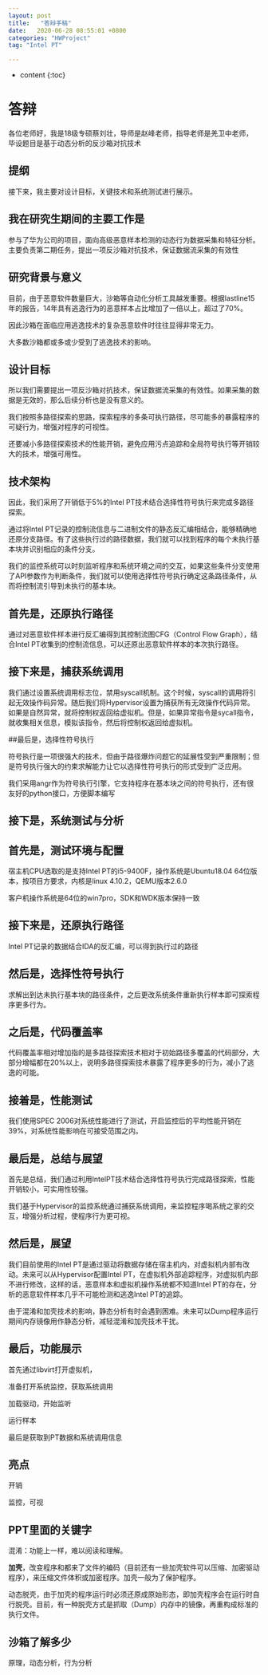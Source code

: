 ```yaml
---
layout: post
title:   "答辩手稿"
date:   2020-06-28 08:55:01 +0800
categories: "HWProject"
tag: "Intel PT"

---
```


* content
{:toc}






# 答辩

各位老师好，我是18级专硕蔡刘壮，导师是赵峰老师，指导老师是羌卫中老师，毕设题目是基于动态分析的反沙箱对抗技术

## 提纲

接下来，我主要对设计目标，关键技术和系统测试进行展示。

## 我在研究生期间的主要工作是

参与了华为公司的项目，面向高级恶意样本检测的动态行为数据采集和特征分析。主要负责第二期任务，提出一项反沙箱对抗技术，保证数据流采集的有效性

## 研究背景与意义

目前，由于恶意软件数量巨大，沙箱等自动化分析工具越发重要。根据lastline15年的报告，14年具有逃逸行为的恶意样本占比增加了一倍以上，超过了70%。

因此沙箱在面临应用逃逸技术的复杂恶意软件时往往显得非常无力。

大多数沙箱都或多或少受到了逃逸技术的影响。

## 设计目标

所以我们需要提出一项反沙箱对抗技术，保证数据流采集的有效性。如果采集的数据是无效的，那么后续分析也是没有意义的。

我们按照多路径探索的思路，探索程序的多条可执行路径，尽可能多的暴露程序的可疑行为，增强对程序的可视性。

还要减小多路径探索技术的性能开销，避免应用污点追踪和全局符号执行等开销较大的技术，增强可用性。

## 技术架构

因此，我们采用了开销低于5%的Intel PT技术结合选择性符号执行来完成多路径探索。

通过将Intel PT记录的控制流信息与二进制文件的静态反汇编相结合，能够精确地还原分支路径。有了这些执行过的路径数据，我们就可以找到程序的每个未执行基本块并识别相应的条件分支。

我们的监控系统可以时刻监听程序和系统环境之间的交互，如果这些条件分支使用了API参数作为判断条件，我们就可以使用选择性符号执行确定这条路径条件，从而将控制流引导到未执行的基本块。

## 首先是，还原执行路径

通过对恶意软件样本进行反汇编得到其控制流图CFG（Control Flow Graph），结合Intel PT收集到的控制流信息，可以还原出恶意软件样本的本次执行路径。

## 接下来是，捕获系统调用

我们通过设置系统调用标志位，禁用syscall机制。这个时候，syscall的调用将引起无效操作码异常。随后我们将Hypervisor设置为捕获所有无效操作代码异常。如果是自然异常，就将控制权返回给虚拟机。但是，如果异常指令是sycall指令，就收集相关信息，模拟该指令，然后将控制权返回给虚拟机。

##最后是，选择性符号执行

符号执行是一项很强大的技术，但由于路径爆炸问题它的延展性受到严重限制；但是符号执行强大的约束求解能力让它以选择性符号执行的形式受到广泛应用。

我们采用angr作为符号执行引擎，它支持程序在基本块之间的符号执行，还有很友好的python接口，方便脚本编写

## 接下是，系统测试与分析

## 首先是，测试环境与配置

宿主机CPU选取的是支持Intel PT的i5-9400F，操作系统是Ubuntu18.04 64位版本，按项目方要求，内核是linux 4.10.2，QEMU版本2.6.0

客户机操作系统是64位的win7pro，SDK和WDK版本保持一致

## 接下来是，还原执行路径

Intel PT记录的数据结合IDA的反汇编，可以得到执行过的路径

## 然后是，选择性符号执行

求解出到达未执行基本块的路径条件，之后更改系统条件重新执行样本即可探索程序更多行为。

## 之后是，代码覆盖率

代码覆盖率相对增加指的是多路径探索技术相对于初始路径多覆盖的代码部分，大部分增幅都在20%以上，说明多路径探索技术暴露了程序更多的行为，减小了逃逸的可能。

##  接着是，性能测试

我们使用SPEC 2006对系统性能进行了测试，开启监控后的平均性能开销在39%，对系统性能影响在可接受范围之内。

## 最后是，总结与展望

首先是总结，我们通过利用IntelPT技术结合选择性符号执行完成路径探索，性能开销较小，可实用性较强。

我们基于Hypervisor的监控系统通过捕获系统调用，来监控程序喝系统之家的交互，增强分析过程，使程序行为更可视。

## 然后是，展望

我们目前使用的Intel PT是通过驱动将数据存储在宿主机内，对虚拟机内部有改动。未来可以从Hypervisor配置Intel PT，在虚拟机外部追踪程序，对虚拟机内部不进行修改，这样的话，恶意样本和虚拟机操作系统都不知道Intel PT的存在，分析的恶意软件样本几乎不可能检测和逃逸Intel PT的追踪。

由于混淆和加壳技术的影响，静态分析有时会遇到困难。未来可以Dump程序运行期间内存镜像用作静态分析，减轻混淆和加壳技术干扰。

## 最后，功能展示

首先通过libvirt打开虚拟机，

准备打开系统监控，获取系统调用

加载驱动，开始监听

运行样本

最后是获取到PT数据和系统调用信息

## 亮点

开销

监控，可视

## PPT里面的关键字

混淆：功能上一样，难以阅读和理解。

**加壳**，改变程序和都来了文件的编码（目前还有一些加壳软件可以压缩、加密驱动程序），来压缩文件体积或加密程序。加壳一般为了保护程序。

动态脱壳，由于加壳的程序运行时必须还原成原始形态，即加壳程序会在运行时自行脱壳。目前，有一种脱壳方式是抓取（Dump）内存中的镜像，再重构成标准的执行文件。

## 沙箱了解多少

原理，动态分析，行为分析

